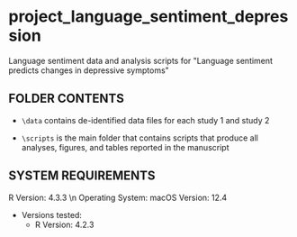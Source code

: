 # project_language_sentiment_depression
Language sentiment data and analysis scripts for "Language sentiment predicts changes in depressive symptoms"

## FOLDER CONTENTS
* `\data` contains de-identified data files for each study 1 and study 2

* `\scripts` is the main folder that contains scripts that produce all analyses, figures, and tables reported in the manuscript

## SYSTEM REQUIREMENTS
R Version: 4.3.3 \n
Operating System: macOS  Version: 12.4

* Versions tested: 
  * R Version: 4.2.3


